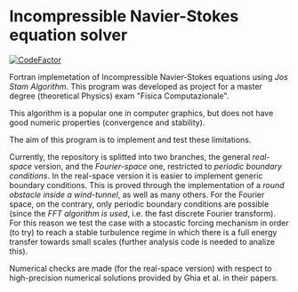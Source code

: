 # Incompressible Navier-Stokes equation solver

[![CodeFactor](https://www.codefactor.io/repository/github/scarpma/ns_game/badge)](https://www.codefactor.io/repository/github/scarpma/ns_game)

Fortran implemetation of Incompressible Navier-Stokes equations using *Jos Stam Algorithm*. This program was developed as project for a master degree (theoretical Physics) exam "Fisica Computazionale".

This algorithm is a popular one in computer graphics, but does not have good numeric properties (convergence and stability).

The aim of this program is to implement and test these limitations.

Currently, the repository is splitted into two branches, the general *real-space* version, and the *Fourier-space* one, restricted to *periodic boundary conditions*. In the real-space version it is easier to implement generic boundary conditions. This is proved through the implementation of a *round obstacle inside a wind-tunnel*, as well as many others. For the Fourier space, on the contrary, only periodic boundary conditions are possible (since the *FFT algorithm is used*, i.e. the fast discrete Fourier transform). For this reason we test the case with a stocastic forcing mechanism in order (to try) to reach a stable turbulence regime in which there is a full energy transfer towards small scales (further analysis code is needed to analize this).

Numerical checks are made (for the real-space version) with respect to high-precision numerical solutions provided by Ghia et al. in their papers.

